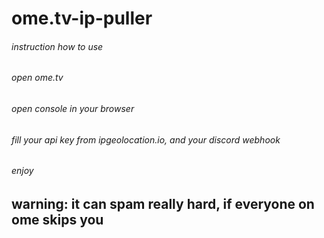 # ome.tv-ip-puller

###### instruction how to use
###### open ome.tv
###### open console in your browser
###### fill your api key from ipgeolocation.io, and your discord webhook
###### enjoy



## warning: it can spam really hard, if everyone on ome skips you 
